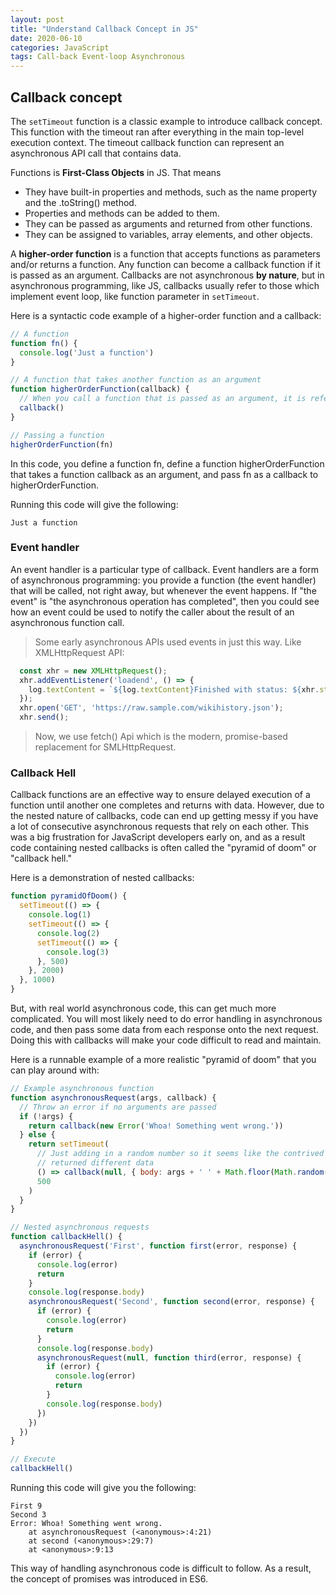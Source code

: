 ```yaml
---
layout: post
title: "Understand Callback Concept in JS"
date: 2020-06-10
categories: JavaScript
tags: Call-back Event-loop Asynchronous
---
```


## Callback concept

The `setTimeout` function is a classic example to introduce callback concept. This function with the timeout ran after everything in the main top-level execution context. The timeout callback function can represent an asynchronous API call that contains data. 

Functions is **First-Class Objects** in JS. That means 
- They have built-in properties and methods, such as the name property and the .toString() method.
- Properties and methods can be added to them.
- They can be passed as arguments and returned from other functions.
- They can be assigned to variables, array elements, and other objects.

A **higher-order function** is a function that accepts functions as parameters and/or returns a function.
Any function can become a callback function if it is passed as an argument. Callbacks are not asynchronous **by nature**, but in asynchronous programming, like JS, callbacks usually refer to those which implement event loop, like function parameter in `setTimeout`.

Here is a syntactic code example of a higher-order function and a callback:
```javascript
// A function
function fn() {
  console.log('Just a function')
}

// A function that takes another function as an argument
function higherOrderFunction(callback) {
  // When you call a function that is passed as an argument, it is referred to as a callback
  callback()
}

// Passing a function
higherOrderFunction(fn)
```

In this code, you define a function fn, define a function higherOrderFunction that takes a function callback as an argument, and pass fn as a callback to higherOrderFunction.

Running this code will give the following:
```console
Just a function
```

### Event handler
An event handler is a particular type of callback. 
Event handlers are a form of asynchronous programming: you provide a function (the event handler) that will be called, not right away, but whenever the event happens. 
If "the event" is "the asynchronous operation has completed", then you could see how an event could be used to notify the caller about the result of an asynchronous function call.

> Some early asynchronous APIs used events in just this way.
> Like XMLHttpRequest API:
```javascript
  const xhr = new XMLHttpRequest();
  xhr.addEventListener('loadend', () => {
    log.textContent = `${log.textContent}Finished with status: ${xhr.status}`;
  });
  xhr.open('GET', 'https://raw.sample.com/wikihistory.json');
  xhr.send();
```
> Now, we use fetch() Api which is the modern, promise-based replacement for SMLHttpRequest. 

### Callback Hell
Callback functions are an effective way to ensure delayed execution of a function until another one completes and returns with data. However, due to the nested nature of callbacks, code can end up getting messy if you have a lot of consecutive asynchronous requests that rely on each other. This was a big frustration for JavaScript developers early on, and as a result code containing nested callbacks is often called the "pyramid of doom" or "callback hell."

Here is a demonstration of nested callbacks:
```javascript
function pyramidOfDoom() {
  setTimeout(() => {
    console.log(1)
    setTimeout(() => {
      console.log(2)
      setTimeout(() => {
        console.log(3)
      }, 500)
    }, 2000)
  }, 1000)
}
```

But, with real world asynchronous code, this can get much more complicated. You will most likely need to do error handling in asynchronous code, and then pass some data from each response onto the next request. Doing this with callbacks will make your code difficult to read and maintain.

Here is a runnable example of a more realistic "pyramid of doom" that you can play around with:
```javascript
// Example asynchronous function
function asynchronousRequest(args, callback) {
  // Throw an error if no arguments are passed
  if (!args) {
    return callback(new Error('Whoa! Something went wrong.'))
  } else {
    return setTimeout(
      // Just adding in a random number so it seems like the contrived asynchronous function
      // returned different data
      () => callback(null, { body: args + ' ' + Math.floor(Math.random() * 10) }),
      500
    )
  }
}

// Nested asynchronous requests
function callbackHell() {
  asynchronousRequest('First', function first(error, response) {
    if (error) {
      console.log(error)
      return
    }
    console.log(response.body)
    asynchronousRequest('Second', function second(error, response) {
      if (error) {
        console.log(error)
        return
      }
      console.log(response.body)
      asynchronousRequest(null, function third(error, response) {
        if (error) {
          console.log(error)
          return
        }
        console.log(response.body)
      })
    })
  })
}

// Execute
callbackHell()
```
Running this code will give you the following:
```console
First 9
Second 3
Error: Whoa! Something went wrong.
    at asynchronousRequest (<anonymous>:4:21)
    at second (<anonymous>:29:7)
    at <anonymous>:9:13
```

This way of handling asynchronous code is difficult to follow. As a result, the concept of promises was introduced in ES6. 
